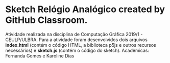 # Sketch Relógio Analógico created by GitHub Classroom.
Atividade realizada na disciplina de Computação Gráfica 2019/1 - CEULP/ULBRA. 
Para a atividade foram desenvolvidos dois arquivos **index.html** (contém o código HTML, a biblioteca p5js e outros recursos necessários) 
e **sketch.js** (contém o código do sketch). Acadêmicas: Fernanda Gomes e Karoline Dias

